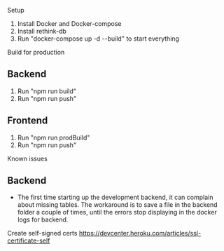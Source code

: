 Setup
1. Install Docker and Docker-compose
2. Install rethink-db
3. Run "docker-compose up -d --build" to start everything

Build for production
## Backend
1. Run "npm run build"
2. Run "npm run push"

## Frontend
1. Run "npm run prodBuild"
2. Run "npm run push"

Known issues
## Backend
* The first time starting up the development backend, it can complain about missing tables.
The workaround is to save a file in the backend folder a couple of times, until the errors stop displaying in the docker logs for backend.

Create self-signed certs
https://devcenter.heroku.com/articles/ssl-certificate-self
